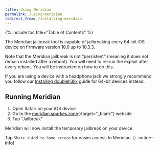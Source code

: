 ```yaml
---
title: Using Meridian
permalink: /using-meridian
redirect_from: /installing-meridian
---
```


{% include toc title="Table of Contents" %}

The Meridian jailbreak tool is capable of jailbreaking every 64-bit iOS device on firmware version 10.0 up to 10.3.3.

Note that the Meridian jailbreak is not “persistent” (meaning it does not remain installed after a reboot). You will need to re-run the exploit after every reboot. You will be instructed on how to do this.

If you are using a device with a headphone jack we strongly recommend you follow our [Installing doubleh3lix](installing-doubleh3lix) guide for 64-bit devices instead.

## Running Meridian

1. Open Safari on your iOS device
1. Go to the [meridian.sparkes.zone](https://meridian.sparkes.zone/){:target="_blank"} website
1. Tap "Jailbreak"

Meridian will now install the temporary jailbreak on your device.

Tap `Share` -> `Add to home screen` for easier access to Meridian.
{: .notice--info}
